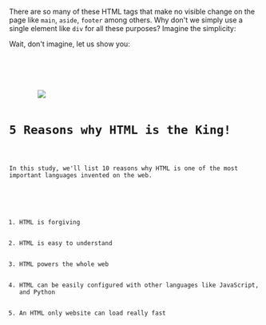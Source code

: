 There are so many of these HTML
tags that make no visible change
on the page like `main`, `aside`,
`footer` among others. Why don't we
simply use a single element like `div`
for all these purposes? Imagine the simplicity:

Wait, don't imagine, let us show you:

<codeblock language="html" type="lesson">
<code>
<html>
    <head>
    </head>
    <body>
        <img src = "#" />
        <h1>5 Reasons why HTML is the King!</h1>
        <p>In this study, we'll list 10 reasons why HTML is one of the most important languages invented on the web.</p>
        <ol>
            <li>HTML is forgiving</li>
            <li>HTML is easy to understand</li>
            <li>HTML powers the whole web</li>
            <li>HTML can be easily configured with other languages like JavaScript, and Python</li>
            <li>An HTML only website can load really fast</li>
        </ol>
    </body>
</html>
</code>
</codeblock>